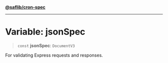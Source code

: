 [**@saflib/cron-spec**](../index.md)

---

# Variable: jsonSpec

> `const` **jsonSpec**: `DocumentV3`

For validating Express requests and responses.
